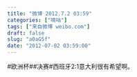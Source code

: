 ```yaml
---
title: "微博 2012.7.2 03:59"
categories: ["嘀咕"]
tags: ["来自微博 weibo.com"]
draft: false
slug: "a0aG5f"
date: "2012-07-02 03:59:00"
---
```


<p>#欧洲杯##决赛#西班牙2:1意大利很有希望啊。 ​​​​</p>
